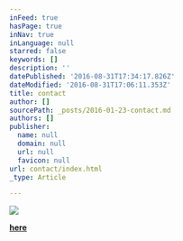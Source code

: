 ```yaml
---
inFeed: true
hasPage: true
inNav: true
inLanguage: null
starred: false
keywords: []
description: ''
datePublished: '2016-08-31T17:34:17.826Z'
dateModified: '2016-08-31T17:06:11.353Z'
title: contact
author: []
sourcePath: _posts/2016-01-23-contact.md
authors: []
publisher:
  name: null
  domain: null
  url: null
  favicon: null
url: contact/index.html
_type: Article

---
```

![](https://the-grid-user-content.s3-us-west-2.amazonaws.com/c08ab42b-6717-4f68-9876-91c3beccd1c6.jpg)

**[here][0]**

[0]: mailto:achimschulz2@yahoo.es